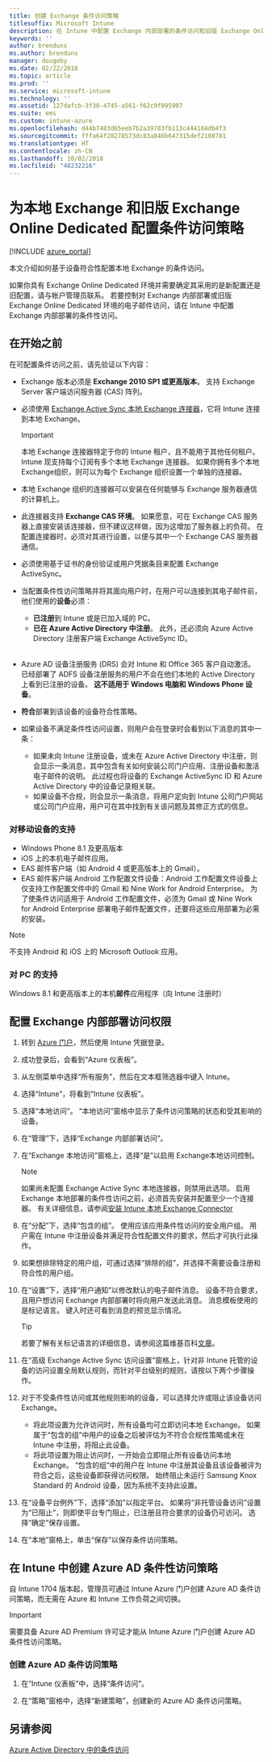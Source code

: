 ```yaml
---
title: 创建 Exchange 条件访问策略
titlesuffix: Microsoft Intune
description: 在 Intune 中配置 Exchange 内部部署的条件访问和旧版 Exchange Online Dedicated。
keywords: ''
author: brenduns
ms.author: brenduns
manager: dougeby
ms.date: 02/22/2018
ms.topic: article
ms.prod: ''
ms.service: microsoft-intune
ms.technology: ''
ms.assetid: 127dafcb-3f30-4745-a561-f62c9f095907
ms.suite: ems
ms.custom: intune-azure
ms.openlocfilehash: d44b7483d65eeb7b2a39783fb113c444184db4f3
ms.sourcegitcommit: fffa64f28278573dc83a846b647315def2108781
ms.translationtype: HT
ms.contentlocale: zh-CN
ms.lasthandoff: 10/02/2018
ms.locfileid: "48232216"
---
```

# <a name="create-a-conditional-access-policy-for-exchange-on-premises-and-legacy-exchange-online-dedicated"></a>为本地 Exchange 和旧版 Exchange Online Dedicated 配置条件访问策略

[!INCLUDE [azure_portal](./includes/azure_portal.md)]

本文介绍如何基于设备符合性配置本地 Exchange 的条件访问。

如果你具有 Exchange Online Dedicated 环境并需要确定其采用的是新配置还是旧配置，请与帐户管理员联系。 若要控制对 Exchange 内部部署或旧版 Exchange Online Dedicated 环境的电子邮件访问，请在 Intune 中配置 Exchange 内部部署的条件性访问。

## <a name="before-you-begin"></a>在开始之前

在可配置条件访问之前，请先验证以下内容：

- Exchange 版本必须是 **Exchange 2010 SP1 或更高版本**。 支持 Exchange Server 客户端访问服务器 (CAS) 阵列。

- 必须使用 [Exchange Active Sync 本地 Exchange 连接器](exchange-connector-install.md)，它将 Intune 连接到本地 Exchange。

    >[!IMPORTANT]
    >本地 Exchange 连接器特定于你的 Intune 租户，且不能用于其他任何租户。 Intune 现支持每个订阅有多个本地 Exchange 连接器。 如果你拥有多个本地Exchange组织，则可以为每个 Exchange 组织设置一个单独的连接器。

- 本地 Exchange 组织的连接器可以安装在任何能够与 Exchange 服务器通信的计算机上。

- 此连接器支持 **Exchange CAS 环境**。 如果愿意，可在 Exchange CAS 服务器上直接安装该连接器，但不建议这样做，因为这增加了服务器上的负荷。 在配置连接器时，必须对其进行设置，以便与其中一个 Exchange CAS 服务器通信。

- 必须使用基于证书的身份验证或用户凭据条目来配置 Exchange ActiveSync。

- 当配置条件性访问策略并将其面向用户时，在用户可以连接到其电子邮件前，他们使用的**设备**必须：
    - **已注册**到 Intune 或是已加入域的 PC。
    - **已在 Azure Active Directory 中注册**。 此外，还必须向 Azure Active Directory 注册客户端 Exchange ActiveSync ID。
<br></br>
- Azure AD 设备注册服务 (DRS) 会对 Intune 和 Office 365 客户自动激活。 已经部署了 ADFS 设备注册服务的用户不会在他们本地的 Active Directory 上看到已注册的设备。 **这不适用于 Windows 电脑和 Windows Phone 设备**。

- **符合**部署到该设备的设备符合性策略。

- 如果设备不满足条件性访问设置，则用户会在登录时会看到以下消息的其中一条：
    - 如果未向 Intune 注册设备，或未在 Azure Active Directory 中注册，则会显示一条消息，其中包含有关如何安装公司门户应用、注册设备和激活电子邮件的说明。 此过程也将设备的 Exchange ActiveSync ID 和 Azure Active Directory 中的设备记录相关联。
    - 如果设备不合规，则会显示一条消息，将用户定向到 Intune 公司门户网站或公司门户应用，用户可在其中找到有关该问题及其修正方式的信息。

### <a name="support-for-mobile-devices"></a>对移动设备的支持

- Windows Phone 8.1 及更高版本
- iOS 上的本机电子邮件应用。
- EAS 邮件客户端（如 Android 4 或更高版本上的 Gmail）。
- EAS 邮件客户端 Android 工作配置文件设备：Android 工作配置文件设备上仅支持工作配置文件中的 Gmail 和 Nine Work for Android Enterprise。 为了使条件访问适用于 Android 工作配置文件，必须为 Gmail 或 Nine Work for Android Enterprise 部署电子邮件配置文件，还要将这些应用部署为必需的安装。

> [!NOTE]
> 不支持 Android 和 iOS 上的 Microsoft Outlook 应用。 

### <a name="support-for-pcs"></a>对 PC 的支持

Windows 8.1 和更高版本上的本机**邮件**应用程序（向 Intune 注册时）


## <a name="configure-exchange-on-premises-access"></a>配置 Exchange 内部部署访问权限

1. 转到 [Azure 门户](https://portal.azure.com/)，然后使用 Intune 凭据登录。

1. 成功登录后，会看到“Azure 仪表板”。

1. 从左侧菜单中选择“所有服务”，然后在文本框筛选器中键入 Intune。

1. 选择“Intune”，将看到“Intune 仪表板”。

1. 选择“本地访问”。 “本地访问”窗格中显示了条件访问策略的状态和受其影响的设备。

1. 在“管理”下，选择“Exchange 内部部署访问”。

1. 在“Exchange 本地访问”窗格上，选择“是”以启用 Exchange本地访问控制。

    > [!NOTE]
    > 如果尚未配置 Exchange Active Sync 本地连接器，则禁用此选项。  启用 Exchange 本地部署的条件性访问之前，必须首先安装并配置至少一个连接器。 有关详细信息，请参阅[安装 Intune 本地 Exchange Connector](exchange-connector-install.md)

1. 在“分配”下，选择“包含的组”。  使用应该应用条件性访问的安全用户组。 用户需在 Intune 中注册设备并满足符合性配置文件的要求，然后才可执行此操作。

1. 如果想排除特定的用户组，可通过选择“排除的组”，并选择不需要设备注册和符合性的用户组。

1. 在“设置”下，选择“用户通知”以修改默认的电子邮件消息。 设备不符合要求，且用户想访问 Exchange 内部部署时将向用户发送此消息。 消息模板使用的是标记语言。  键入时还可看到消息的预览显示情况。
    > [!TIP]
    > 若要了解有关标记语言的详细信息，请参阅这篇维基百科[文章](https://en.wikipedia.org/wiki/Markup_language)。

1. 在“高级 Exchange Active Sync 访问设置”窗格上，针对非 Intune 托管的设备的访问设置全局默认规则，而针对平台级别的规则，请按以下两个步骤操作。

1. 对于不受条件性访问或其他规则影响的设备，可以选择允许或阻止该设备访问 Exchange。

   - 将此项设置为允许访问时，所有设备均可立即访问本地 Exchange。  如果属于“包含的组”中用户的设备之后被评估为不符合合规性策略或未在 Intune 中注册，将阻止此设备。
   - 将此项设置为阻止访问时，一开始会立即阻止所有设备访问本地 Exchange。  “包含的组”中的用户在 Intune 中注册其设备且该设备被评为符合之后，这些设备即获得访问权限。 始终阻止未运行 Samsung Knox Standard 的 Android 设备，因为系统不支持此设置。

1. 在“设备平台例外”下，选择“添加”以指定平台。 如果将“非托管设备访问”设置为“已阻止”，则即使平台专门阻止，已注册且符合要求的设备仍可访问。 选择“确定”保存设置。

1. 在“本地”窗格上，单击“保存”以保存条件访问策略。

## <a name="create-azure-ad-conditional-access-policies-in-intune"></a>在 Intune 中创建 Azure AD 条件性访问策略

自 Intune 1704 版本起，管理员可通过 Intune Azure 门户创建 Azure AD 条件访问策略，而无需在 Azure 和 Intune 工作负荷之间切换。

> [!IMPORTANT]
> 需要具备 Azure AD Premium 许可证才能从 Intune Azure 门户创建 Azure AD 条件性访问策略。

### <a name="to-create-azure-ad-conditional-access-policy"></a>创建 Azure AD 条件访问策略

1. 在“Intune 仪表板”中，选择“条件访问”。

2. 在“策略”窗格中，选择“新建策略”，创建新的 Azure AD 条件访问策略。

## <a name="see-also"></a>另请参阅

[Azure Active Directory 中的条件访问](https://docs.microsoft.com/azure/active-directory/active-directory-conditional-access)
